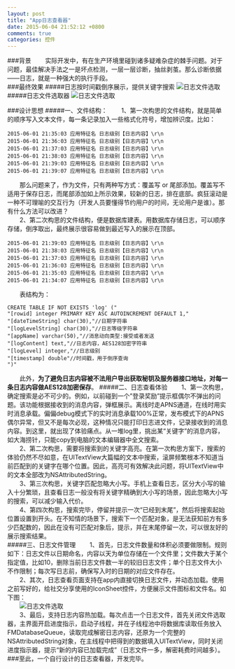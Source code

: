 ```yaml
---
layout: post
title: "App日志查看器"
date: 2015-06-04 21:52:12 +0800
comments: true
categories: 控件
---
```

###背景
　　实际开发中，有在生产环境里碰到诸多疑难杂症的棘手问题。对于问题，最佳解决手法之一是坏点检测，一层一层诊断，抽丝剥茧。那么诊断依据——日志，就是一种强大的执行手段。  
###最终效果
#####日志按时间戳倒序展示，提供关键字搜索
<img src="http://showmylym-blog.oss-cn-shenzhen.aliyuncs.com/4%2F2.gif" title="日志文件选取" alt="日志文件选取"/>  
#####日志文件选取器
<img src="http://showmylym-blog.oss-cn-shenzhen.aliyuncs.com/4%2F3.gif" title="日志文件选取" alt="日志文件选取"/>  

###设计思想
#####一、文件结构：
　　1、第一次构思的文件结构，就是简单的顺序写入文本文件，每一条记录加入一些格式化符号，增加辨识度。比如：  

    2015-06-01 21:35:03 应用特征名 日志级别【日志内容】\r\n  
    2015-06-01 21:36:03 应用特征名 日志级别【日志内容】\r\n  
    2015-06-01 21:37:03 应用特征名 日志级别【日志内容】\r\n  
    2015-06-01 21:38:03 应用特征名 日志级别【日志内容】\r\n  
    2015-06-01 21:39:03 应用特征名 日志级别【日志内容】\r\n  
    2015-06-01 21:39:07 应用特征名 日志级别【日志内容】\r\n  
　　那么问题来了，作为文件，只有两种写方式：覆盖写 or 尾部添加。覆盖写不适用于保存日志，而尾部添加如上所示效果，较新的日志，排在底部。疯狂滚动是一种不可理喻的交互行为（开发人员要懂得节约用户的时间，无论用户是谁）。那有什么方法可以改进？  
　　2、第二次构思的文件结构，便是数据库建表。用数据库存储日志，可以顺序存储，倒序取出，最终展示很容易做到最近写入的展示在顶部。  

    2015-06-01 21:39:03 应用特征名 日志级别【日志内容】\r\n  
    2015-06-01 21:38:03 应用特征名 日志级别【日志内容】\r\n  
    2015-06-01 21:37:03 应用特征名 日志级别【日志内容】\r\n  
    2015-06-01 21:36:03 应用特征名 日志级别【日志内容】\r\n  
    2015-06-01 21:35:03 应用特征名 日志级别【日志内容】\r\n  
    2015-06-01 21:34:07 应用特征名 日志级别【日志内容】\r\n  
　　表结构为：  

    CREATE TABLE IF NOT EXISTS 'log' ("  
    "[rowid] integer PRIMARY KEY ASC AUTOINCREMENT DEFAULT 1,"  
    "[dateTimeString] char(30),"//日期字符串  
    "[logLevelString] char(30),"//日志等级字符串  
    "[appName] varchar(50),"//消息动向类型:接受或者发送  
    "[logContent] text,"//日志内容，AES128加密字符串  
    "[logLevel] integer,"//日志级别  
    "[timestamp] double"//时间戳，用于倒序查询  
    ")"  
　　此外，**为了避免日志内容被不法用户导出获取秘钥及服务器接口地址，对每一条日志内容做AES128加密保存**。
#####二、日志查看体验
　　1、第一次构思，确定搜索是必不可少的。例如，以前碰到一个”登录奖励”提示框偶尔不弹出的问题。该功能根据接收到的消息内容，弹框展示。离线时走APNS通道，在线时用实时消息承载。偏偏debug模式下的实时消息承载100%正常，发布模式下的APNS偶尔异常，但又不是每次必现，这种情况只能打印日志进文件，记录接收到的消息内容。到这里，就出现了体验痛点。从一堆log里，挑出某“关键字”的消息内容，如大海捞针，只能copy到电脑的文本编辑器中全文搜索。  
　　2、第二次构思，需要将搜索到的关键字高亮。在第一次构思方案下，搜索的体验仍然不尽如意，在UITextView大篇幅的文本中搜索，滚屏频繁根本不知道当前匹配到的关键字在哪个位置。因此，高亮可有效解决此问题，将UITextView中的文本全部改为NSAttributedString。  
　　3、第三次构思，关键字匹配忽略大小写。手机上查看日志，区分大小写的输入十分繁琐，且查看日志一般没有将关键字精确到大小写的场景，因此忽略大小写的搜索，可以减少输入代价。  
　　4、第四次构思，搜索完毕，停留并提示一次“已经到末尾”，然后将搜索起始位置设置到开头。在不知情的场景下，搜索下一个匹配对象，是无法获知前方有多少匹配数的，因此在没有可匹配对象后，提示，并在末尾停留一次，可以很友好的展示搜索结果。  
#####三、日志文件管理
　　1、首先，日志文件数量和体积必须要做限制。规则如下：日志文件以日期命名，内容以天为单位存储在一个文件里；文件数大于某个指定值，比如10，删除当前日志文件数一半的较旧日志文件；单个日志文件大小不作限制；每次写日志前，确保写入时的日期的对应文件存在。  
　　2、其次，日志查看页面支持在app内直接切换日志文件，并动态加载。使用之前写好的，给社交分享使用的IconSheet控件，方便展示文件图标和文件名。如下图：  
　　<img src="http://showmylym-blog.oss-cn-shenzhen.aliyuncs.com/4%2F1.PNG" title="日志文件选取" alt="日志文件选取"/>  
　　3、最后，支持日志内容热加载。每次点击一个日志文件，首先关闭文件选取器，主界面开启进度指示，启动子线程，并在子线程池中将数据库读取任务放入FMDatabaseQueue，读取完成解密日志内容，还原为一个完整的NSAttributedString对象，在主线程中把得到的数据填入UITextView，同时关闭进度指示器，提示“新的内容已加载完成”（日志文件一多，解密耗费时间越多）。  
###至此，一个自行设计的日志查看器，开发完毕。